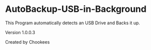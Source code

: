 # AutoBackup-USB-in-Background
This Program automatically detects an USB Drive and Backs it up.

Version 1.0.0.3

Created by Chookees
